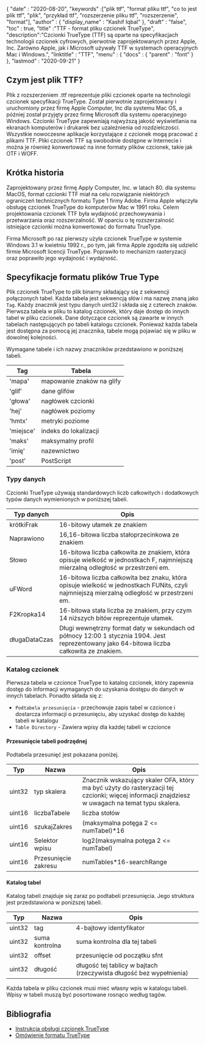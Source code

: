 {
  "date" : "2020-08-20",
  "keywords" :["plik ttf", "format pliku ttf", "co to jest plik ttf", "plik", "przykład ttf", "rozszerzenie pliku ttf", "rozszerzenie", "format"],
  "author" : {
    "display_name" : "Kashif Iqbal"
},
  "draft" : "false",
  "toc" : true,
  "title" :"TTF - format pliku czcionek TrueType",
  "description":"Czcionki TrueType (TTF) są oparte na specyfikacjach technologii czcionek cyfrowych, pierwotnie zaprojektowanych przez Apple, Inc. Zarówno Apple, jak i Microsoft używały TTF w systemach operacyjnych Mac i Windows.",
  "linktitle" : "TTF",
  "menu" : {
    "docs" : {
      "parent" : "font"
}
},
  "lastmod" : "2020-09-21"
}

## Czym jest plik TTF?

Plik z rozszerzeniem .ttf reprezentuje pliki czcionek oparte na technologii czcionek specyfikacji TrueType. Został pierwotnie zaprojektowany i uruchomiony przez firmę Apple Computer, Inc dla systemu Mac OS, a później został przyjęty przez firmę Microsoft dla systemu operacyjnego Windows. Czcionki TrueType zapewniają najwyższą jakość wyświetlania na ekranach komputerów i drukarek bez uzależnienia od rozdzielczości. Wszystkie nowoczesne aplikacje korzystające z czcionek mogą pracować z plikami TTF. Pliki czcionek TTF są swobodnie dostępne w Internecie i można je również konwertować na inne formaty plików czcionek, takie jak OTF i WOFF.

## Krótka historia

Zaprojektowany przez firmę Apply Computer, Inc. w latach 80. dla systemu MacOS, format czcionki TTF miał na celu rozwiązanie niektórych ograniczeń technicznych formatu Type 1 firmy Adobe. Firma Apple włączyła obsługę czcionek TrueType do komputerów Mac w 1991 roku. Celem projektowania czcionek TTF była wydajność przechowywania i przetwarzania oraz rozszerzalność. W oparciu o tę rozszerzalność istniejące czcionki można konwertować do formatu TrueType.

Firma Microsoft po raz pierwszy użyła czcionek TrueType w systemie Windows 3.1 w kwietniu 1992 r., po tym, jak firma Apple zgodziła się udzielić firmie Microsoft licencji TrueType. Poprawiło to mechanizm rasteryzacji oraz poprawiło jego wydajność i wydajność.

## Specyfikacje formatu plików True Type

Plik czcionek TrueType to plik binarny składający się z sekwencji połączonych tabel. Każda tabela jest sekwencją słów i ma nazwę znaną jako `Tag`. Każdy znacznik jest typu danych uint32 i składa się z czterech znaków. Pierwsza tabela w pliku to katalog czcionek, który daje dostęp do innych tabel w pliku czcionek. Dane dotyczące czcionek są zawarte w innych tabelach następujących po tabeli katalogu czcionek. Ponieważ każda tabela jest dostępna za pomocą jej znacznika, tabele mogą pojawiać się w pliku w dowolnej kolejności.

Wymagane tabele i ich nazwy znaczników przedstawiono w poniższej tabeli.

|**Tag**|**Tabela**|
---|---|
|'mapa'| mapowanie znaków na glify|
|'glif'| dane glifów|
|'głowa'| nagłówek czcionki|
|'hej'| nagłówek poziomy|
|'hmtx'| metryki poziome|
|'miejsce'| indeks do lokalizacji|
|'maks'| maksymalny profil|
|'imię'| nazewnictwo|
|'post'| PostScript|

### Typy danych
Czcionki TrueType używają standardowych liczb całkowitych i dodatkowych typów danych wymienionych w poniższej tabeli.

|**Typ danych** | **Opis** |
---|---|
|krótkiFrak| 16-bitowy ułamek ze znakiem|
|Naprawiono| 16,16-bitowa liczba stałoprzecinkowa ze znakiem|
|Słowo| 16-bitowa liczba całkowita ze znakiem, która opisuje wielkość w jednostkach F, najmniejszą mierzalną odległość w przestrzeni em.|
|uFWord| 16-bitowa liczba całkowita bez znaku, która opisuje wielkość w jednostkach FUNits, czyli najmniejszą mierzalną odległość w przestrzeni em.|
|F2Kropka14| 16-bitowa stała liczba ze znakiem, przy czym 14 niższych bitów reprezentuje ułamek.|
|długaDataCzas| Długi wewnętrzny format daty w sekundach od północy 12:00 1 stycznia 1904. Jest reprezentowany jako 64-bitowa liczba całkowita ze znakiem.|

### Katalog czcionek

Pierwsza tabela w czcionce TrueType to katalog czcionek, który zapewnia dostęp do informacji wymaganych do uzyskania dostępu do danych w innych tabelach. Ponadto składa się z:

* `Podtabela przesunięcia` - przechowuje zapis tabel w czcionce i dostarcza informacji o przesunięciu, aby uzyskać dostęp do każdej tabeli w katalogu
* `Table Directory` - Zawiera wpisy dla każdej tabeli w czcionce

#### Przesunięcie tabeli podrzędnej
Podtabela przesunięć jest pokazana poniżej.

|**Typ**|**Nazwa**|**Opis**|
---|---|---|
|uint32| typ skalera| Znacznik wskazujący skaler OFA, który ma być użyty do rasteryzacji tej czcionki; więcej informacji znajdziesz w uwagach na temat typu skalera.|
|uint16| liczbaTabele| liczba stołów|
|uint16| szukajZakres| (maksymalna potęga 2 <= numTabel)*16|
|uint16| Selektor wpisu| log2(maksymalna potęga 2 <= numTabel)|
|uint16| Przesunięcie zakresu| numTables*16-searchRange|

#### Katalog tabel
Katalog tabeli znajduje się zaraz po podtabeli przesunięcia. Jego struktura jest przedstawiona w poniższej tabeli.

|**Typ**|**Nazwa**|**Opis**|
---|---|---|
|uint32| tag| 4-bajtowy identyfikator|
|uint32| suma kontrolna| suma kontrolna dla tej tabeli|
|uint32| offset| przesunięcie od początku sfnt|
|uint32| długość| długość tej tablicy w bajtach (rzeczywista długość bez wypełnienia)|

Każda tabela w pliku czcionek musi mieć własny wpis w katalogu tabeli. Wpisy w tabeli muszą być posortowane rosnąco według tagów.


## Bibliografia
* [Instrukcja obsługi czcionek TrueType](https://developer.apple.com/fonts/TrueType-Reference-Manual/)
* [Omówienie formatu TrueType](https://learn.microsoft.com/en-us/typography/truetype/)

